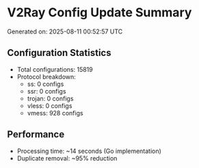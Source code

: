 # V2Ray Config Update Summary
Generated on: 2025-08-11 00:52:57 UTC

## Configuration Statistics
- Total configurations: 15819
- Protocol breakdown:
  - ss: 0 configs
  - ssr: 0 configs
  - trojan: 0 configs
  - vless: 0 configs
  - vmess: 928 configs

## Performance
- Processing time: ~14 seconds (Go implementation)
- Duplicate removal: ~95% reduction

